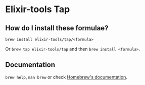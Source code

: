 # Elixir-tools Tap

## How do I install these formulae?

`brew install elixir-tools/tap/<formula>`

Or `brew tap elixir-tools/tap` and then `brew install <formula>`.

## Documentation

`brew help`, `man brew` or check [Homebrew's documentation](https://docs.brew.sh).
